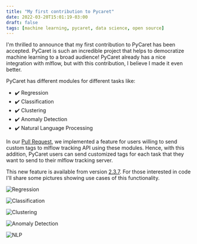 ```yaml
---
title: "My first contribution to Pycaret"
date: 2022-03-20T15:01:19-03:00
draft: false
tags: [machine learning, pycaret, data science, open source]
---
```


I'm thrilled to announce that my first contribution to PyCaret has been accepted. PyCaret is such an incredible project that helps to democratize machine learning to a broad audience! PyCaret already has a nice integration with mlflow, but with this contribution, I believe I made it even better.

PyCaret has different modules for different tasks like:
- ✔️ Regression
- ✔️ Classification
- ✔️ Clustering
- ✔️ Anomaly Detection
- ✔️ Natural Language Processing

In our [Pull Request](https://github.com/pycaret/pycaret/pull/1526), we implemented a feature for users willing to send custom tags to mlflow tracking API using these modules. Hence, with this addition, PyCaret users can send customized tags for each task that they want to send to their mlflow tracking server.

This new feature is available from version [2.3.7](https://github.com/pycaret/pycaret/releases/tag/2.3.7). For those interested in code I'll share some pictures showing use cases of this functionality.

![Regression](/pycaret_contrib/pycaret_1.png)

![Classification](/pycaret_contrib/pycaret_2.png)

![Clustering](/pycaret_contrib/pycaret_3.png)

![Anomaly Detection](/pycaret_contrib/pycaret_4.png)

![NLP](/pycaret_contrib/pycaret_5.png)






